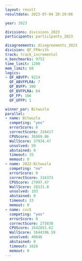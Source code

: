 ```yaml
---
layout: result
resultdate: 2023-07-04 20:19:06

year: 2023

divisions: divisions_2023
participants: participants_2023

disagreements: disagreements_2023
division: QF_FPArith
track: track_incremental
n_benchmarks: 9752
time_limit: 1200
mem_limit: 60
logics:
- QF_ABVFP: 9214
  QF_ABVFPLRA: 7
  QF_BVFP: 300
  QF_BVFPLRA: 64
  QF_FP: 166
  QF_UFFP: 1

winner_par: Bitwuzla
parallel:
- name: Bitwuzla
  competing: "yes"
  errorScore: 0
  correctScore: 316417
  CPUScore: 36869.06
  WallScore: 37934.47
  unsolved: 59
  abstained: 0
  timeout: 35
  memout: 0
- name: 2022-Bitwuzla
  competing: "no"
  errorScore: 0
  correctScore: 316373
  CPUScore: 27097.47
  WallScore: 28131.8
  unsolved: 103
  abstained: 0
  timeout: 33
  memout: 0
- name: cvc5
  competing: "yes"
  errorScore: 0
  correctScore: 275830
  CPUScore: 1642851.62
  WallScore: 1644196.59
  unsolved: 40646
  abstained: 0
  timeout: 1626
  memout: 0
---
```

